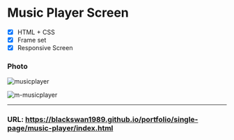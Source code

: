 # Music Player Screen

- [x] HTML + CSS
- [x] Frame set
- [x] Responsive Screen

### Photo

![musicplayer](https://user-images.githubusercontent.com/67410919/98775782-22c0f300-2431-11eb-90a7-dbe187e756ea.png)

![m-musicplayer](https://user-images.githubusercontent.com/67410919/98775802-2bb1c480-2431-11eb-862f-72f01aabdeb7.png)

---

### URL: https://blackswan1989.github.io/portfolio/single-page/music-player/index.html
